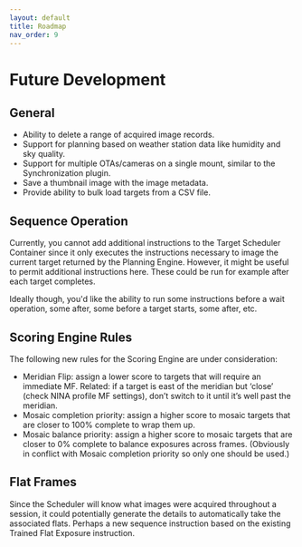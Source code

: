 ```yaml
---
layout: default
title: Roadmap
nav_order: 9
---
```


# Future Development

## General
* Ability to delete a range of acquired image records.
* Support for planning based on weather station data like humidity and sky quality.
* Support for multiple OTAs/cameras on a single mount, similar to the Synchronization plugin.
* Save a thumbnail image with the image metadata.
* Provide ability to bulk load targets from a CSV file.

## Sequence Operation

Currently, you cannot add additional instructions to the Target Scheduler Container since it only executes the instructions necessary to image the current target returned by the Planning Engine.  However, it might be useful to permit additional instructions here.  These could be run for example after each target completes.

Ideally though, you'd like the ability to run some instructions before a wait operation, some after, some before a target starts, some after, etc.

## Scoring Engine Rules
The following new rules for the Scoring Engine are under consideration:
* Meridian Flip: assign a lower score to targets that will require an immediate MF. Related: if a target is east of the meridian but ‘close’ (check NINA profile MF settings), don’t switch to it until it’s well past the meridian. 
* Mosaic completion priority: assign a higher score to mosaic targets that are closer to 100% complete to wrap them up. 
* Mosaic balance priority: assign a higher score to mosaic targets that are closer to 0% complete to balance exposures across frames. (Obviously in conflict with Mosaic completion priority so only one should be used.)

## Flat Frames

Since the Scheduler will know what images were acquired throughout a session, it could potentially generate the details to automatically take the associated flats.  Perhaps a new sequence instruction based on the existing Trained Flat Exposure instruction.
